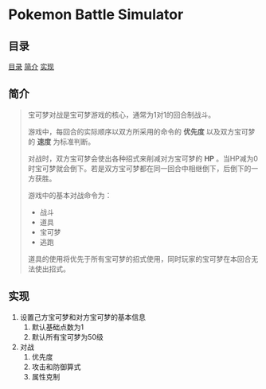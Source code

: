 # Pokemon Battle Simulator

## 目录

[目录](#目录)
[简介](#简介)
[实现](#实现)

## 简介

> 宝可梦对战是宝可梦游戏的核心，通常为1对1的回合制战斗。
>
> 游戏中，每回合的实际顺序以双方所采用的命令的 **优先度** 以及双方宝可梦的 **速度** 为标准判断。
> 
> 对战时，双方宝可梦会使出各种招式来削减对方宝可梦的 **HP** 。当HP减为0时宝可梦就会倒下。若是双方宝可梦都在同一回合中相继倒下，后倒下的一方获胜。
> 
> 游戏中的基本对战命令为：
> - 战斗
> - 道具
> - 宝可梦
> - 逃跑
> 
> 道具的使用将优先于所有宝可梦的招式使用，同时玩家的宝可梦在本回合无法使出招式。

## 实现

1. 设置己方宝可梦和对方宝可梦的基本信息
   1. 默认基础点数为1
   2. 默认所有宝可梦为50级
2. 对战
   1. 优先度
   2. 攻击和防御算式
   3. 属性克制